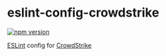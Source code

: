 # eslint-config-crowdstrike

[![npm version](https://badge.fury.io/js/eslint-config-crowdstrike.svg)](https://badge.fury.io/js/eslint-config-crowdstrike)

[ESLint](https://eslint.org) config for [CrowdStrike](https://www.crowdstrike.com)
